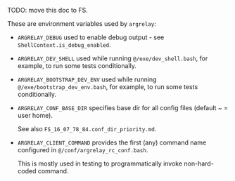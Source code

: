 
TODO: move this doc to FS.

These are environment variables used by `argrelay`:

*   `ARGRELAY_DEBUG` used to enable debug output - see `ShellContext.is_debug_enabled`.

*   `ARGRELAY_DEV_SHELL` used while running `@/exe/dev_shell.bash`, for example, to run some tests conditionally.

*   `ARGRELAY_BOOTSTRAP_DEV_ENV` used while running `@/exe/bootstrap_dev_env.bash`, for example, to run some tests conditionally.

*   `ARGRELAY_CONF_BASE_DIR` specifies base dir for all config files (default ~ = user home).

    See also `FS_16_07_78_84.conf_dir_priority.md`.

*   `ARGRELAY_CLIENT_COMMAND` provides the first (any) command name configured in `@/conf/argrelay_rc_conf.bash`.

    This is mostly used in testing to programmatically invoke non-hard-coded command.

